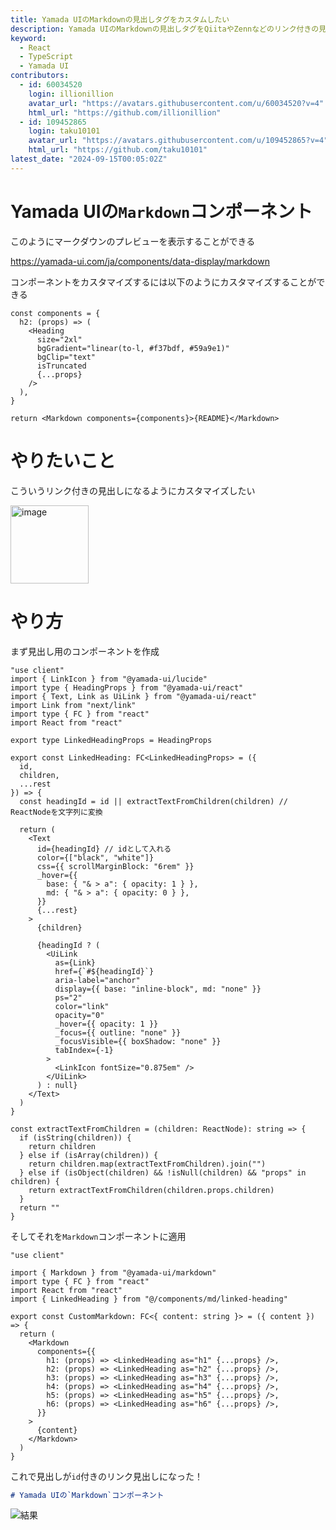 ```yaml
---
title: Yamada UIのMarkdownの見出しタグをカスタムしたい
description: Yamada UIのMarkdownの見出しタグをQiitaやZennなどのリンク付きの見出しにカスタムする方法解説
keyword:
  - React
  - TypeScript
  - Yamada UI
contributors:
  - id: 60034520
    login: illionillion
    avatar_url: "https://avatars.githubusercontent.com/u/60034520?v=4"
    html_url: "https://github.com/illionillion"
  - id: 109452865
    login: taku10101
    avatar_url: "https://avatars.githubusercontent.com/u/109452865?v=4"
    html_url: "https://github.com/taku10101"
latest_date: "2024-09-15T00:05:02Z"
---
```


# Yamada UIの`Markdown`コンポーネント

このようにマークダウンのプレビューを表示することができる

https://yamada-ui.com/ja/components/data-display/markdown

コンポーネントをカスタマイズするには以下のようにカスタマイズすることができる

```tsx
const components = {
  h2: (props) => (
    <Heading
      size="2xl"
      bgGradient="linear(to-l, #f37bdf, #59a9e1)"
      bgClip="text"
      isTruncated
      {...props}
    />
  ),
}

return <Markdown components={components}>{README}</Markdown>
```

# やりたいこと

こういうリンク付きの見出しになるようにカスタマイズしたい

<img width="125" alt="image" src="https://github.com/user-attachments/assets/1080b829-447a-4f0e-824f-b39016bf80d0">

# やり方

まず見出し用のコンポーネントを作成

```tsx
"use client"
import { LinkIcon } from "@yamada-ui/lucide"
import type { HeadingProps } from "@yamada-ui/react"
import { Text, Link as UiLink } from "@yamada-ui/react"
import Link from "next/link"
import type { FC } from "react"
import React from "react"

export type LinkedHeadingProps = HeadingProps

export const LinkedHeading: FC<LinkedHeadingProps> = ({
  id,
  children,
  ...rest
}) => {
  const headingId = id || extractTextFromChildren(children) // ReactNodeを文字列に変換

  return (
    <Text
      id={headingId} // idとして入れる
      color={["black", "white"]}
      css={{ scrollMarginBlock: "6rem" }}
      _hover={{
        base: { "& > a": { opacity: 1 } },
        md: { "& > a": { opacity: 0 } },
      }}
      {...rest}
    >
      {children}

      {headingId ? (
        <UiLink
          as={Link}
          href={`#${headingId}`}
          aria-label="anchor"
          display={{ base: "inline-block", md: "none" }}
          ps="2"
          color="link"
          opacity="0"
          _hover={{ opacity: 1 }}
          _focus={{ outline: "none" }}
          _focusVisible={{ boxShadow: "none" }}
          tabIndex={-1}
        >
          <LinkIcon fontSize="0.875em" />
        </UiLink>
      ) : null}
    </Text>
  )
}

const extractTextFromChildren = (children: ReactNode): string => {
  if (isString(children)) {
    return children
  } else if (isArray(children)) {
    return children.map(extractTextFromChildren).join("")
  } else if (isObject(children) && !isNull(children) && "props" in children) {
    return extractTextFromChildren(children.props.children)
  }
  return ""
}
```

そしてそれを`Markdown`コンポーネントに適用

```tsx
"use client"

import { Markdown } from "@yamada-ui/markdown"
import type { FC } from "react"
import React from "react"
import { LinkedHeading } from "@/components/md/linked-heading"

export const CustomMarkdown: FC<{ content: string }> = ({ content }) => {
  return (
    <Markdown
      components={{
        h1: (props) => <LinkedHeading as="h1" {...props} />,
        h2: (props) => <LinkedHeading as="h2" {...props} />,
        h3: (props) => <LinkedHeading as="h3" {...props} />,
        h4: (props) => <LinkedHeading as="h4" {...props} />,
        h5: (props) => <LinkedHeading as="h5" {...props} />,
        h6: (props) => <LinkedHeading as="h6" {...props} />,
      }}
    >
      {content}
    </Markdown>
  )
}
```

これで見出しが`id`付きのリンク見出しになった！

```md
# Yamada UIの`Markdown`コンポーネント
```

![結果](/assets/custom-md-heading-component.png)
